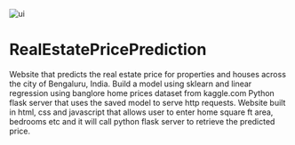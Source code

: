 ![ui](https://user-images.githubusercontent.com/75629990/167856063-a6328e24-e519-436c-b7dc-3dda9af18feb.png)
# RealEstatePricePrediction
Website that predicts the real estate price for properties and houses across the city of Bengaluru, India.
Build a model using sklearn and linear regression using banglore home prices dataset from kaggle.com 
Python flask server that uses the saved model to serve http requests.
Website built in html, css and javascript that allows user to enter home square ft area, bedrooms etc and it will call python flask server to retrieve the predicted price.
